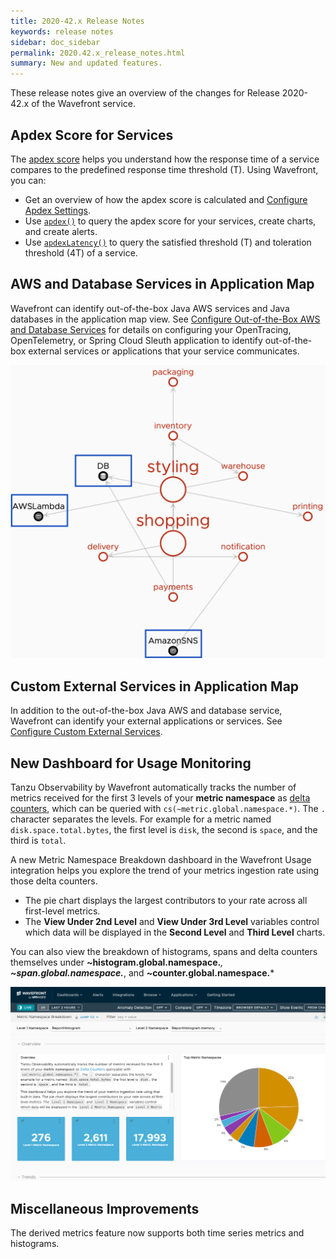 ```yaml
---
title: 2020-42.x Release Notes
keywords: release notes
sidebar: doc_sidebar
permalink: 2020.42.x_release_notes.html
summary: New and updated features.
---
```


These release notes give an overview of the changes for Release 2020-42.x of the Wavefront service.


## Apdex Score for Services

The [apdex score](https://www.apdex.org/overview.html) helps you understand how the response time of a service compares to the predefined response time threshold (T). Using Wavefront, you can:

* Get an overview of how the apdex score is calculated and [Configure Apdex Settings](tracing_apdex.html).
* Use [`apdex()`](apdex-function.html) to query the apdex score for your services, create charts, and create alerts.
* Use [`apdexLatency()`](apdex-function.htmll#apdexlatency-functions) to query the satisfied threshold (T) and toleration threshold (4T) of a service.

## AWS and Database Services in Application Map

Wavefront can identify out-of-the-box Java AWS services and Java databases in the application map view. See [Configure Out-of-the-Box AWS and Database Services](tracing_external_services.html#configure-out-of-the-box-aws-and-database-services) for details on configuring your OpenTracing, OpenTelemetry, or Spring Cloud Sleuth application to identify out-of-the-box external services or applications that your service communicates.

![Shows the application map view that has two external AWS services and database service.](images/tracing_key_concepts_external_nodes.png)

## Custom External Services in Application Map

In addition to the out-of-the-box Java AWS and database service, Wavefront can identify your external applications or services. See [Configure Custom External Services](tracing_external_services.html#configure-custom-external-services).

## New Dashboard for Usage Monitoring

Tanzu Observability by Wavefront automatically tracks the number of metrics received for the first 3 levels of your **metric namespace** as [delta counters](https://docs.wavefront.com/delta_counters.html), which can be queried with `cs(~metric.global.namespace.*)`. The `.` character separates the levels. For example for a metric named `disk.space.total.bytes`, the first level is `disk`, the second is `space`, and the third is `total`.

A new Metric Namespace Breakdown dashboard in the Wavefront Usage integration helps you explore the trend of your metrics ingestion rate using those delta counters.

* The pie chart displays the largest contributors to your rate across all first-level metrics.
* The **View Under 2nd Level** and **View Under 3rd Level** variables control which data will be displayed in the **Second Level** and **Third Level** charts.

You can also view the breakdown of histograms, spans and delta counters themselves under **~histogram.global.namespace.***, **~span.global.namespace.***, and **~counter.global.namespace.***

![screenshot with markdown chart on left and pie chart on right](images/metric_breakdown.png)



## Miscellaneous Improvements

The derived metrics feature now supports both time series metrics and histograms.
